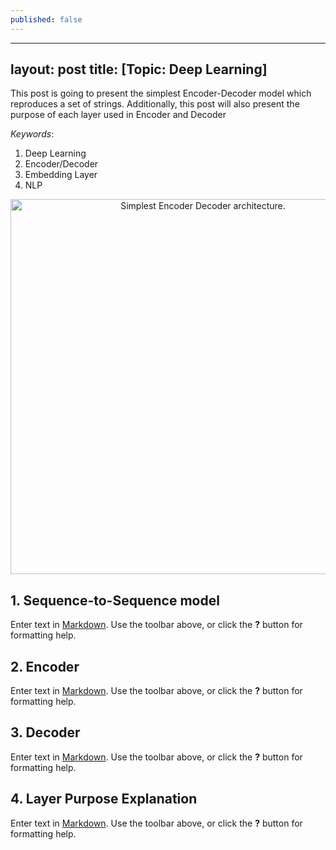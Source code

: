 ```yaml
---
published: false
---
```

---
layout: post
title: [Topic: Deep Learning]
---

This post is going to present the simplest Encoder-Decoder model which reproduces a set of strings. Additionally, this post will also present the purpose of each layer used in Encoder and Decoder

*Keywords*: 

1. Deep Learning
2. Encoder/Decoder
3. Embedding Layer
4. NLP

<p align="center">
<img src="./seq2seq_model.png" alt="Simplest Encoder Decoder architecture." width="600" >
</p>

<!--more-->

## 1. Sequence-to-Sequence model

Enter text in [Markdown](http://daringfireball.net/projects/markdown/). Use the toolbar above, or click the **?** button for formatting help.

## 2. Encoder

Enter text in [Markdown](http://daringfireball.net/projects/markdown/). Use the toolbar above, or click the **?** button for formatting help.

## 3. Decoder

Enter text in [Markdown](http://daringfireball.net/projects/markdown/). Use the toolbar above, or click the **?** button for formatting help.

## 4. Layer Purpose Explanation

Enter text in [Markdown](http://daringfireball.net/projects/markdown/). Use the toolbar above, or click the **?** button for formatting help.

